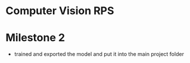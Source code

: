 # Computer Vision RPS
# Milestone 2 
- trained and exported the model and put it into the main project folder 

